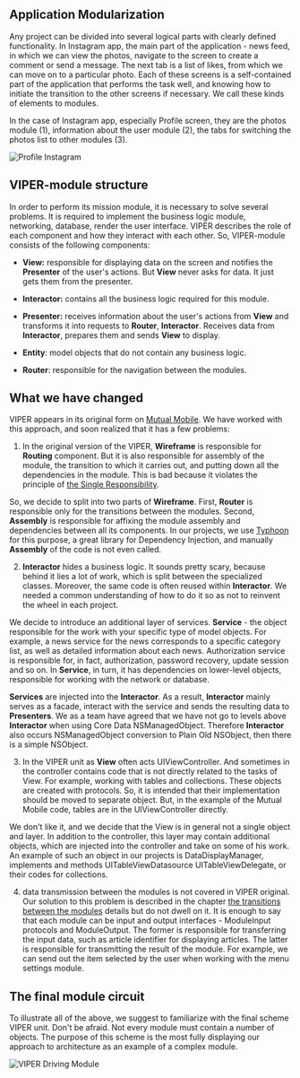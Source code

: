 ## Application Modularization

Any project can be divided into several logical parts with clearly defined functionality. In Instagram app, the main part of the application - news feed, in which we can view the photos, navigate to the screen to create a comment or send a message. The next tab is a list of likes, from which we can move on to a particular photo. Each of these screens is a self-contained part of the application that performs the task well, and knowing how to initiate the transition to the other screens if necessary. We call these kinds of elements to modules.

In the case of Instagram app, especially Profile screen, they are the photos module (1), information about the user module (2), the tabs for switching the photos list to other modules (3).

![Profile Instagram](https://raw.githubusercontent.com/rambler-ios/The-Book-of-VIPER/master/Resources/instagram_example.png)

## VIPER-module structure

In order to perform its mission module, it is necessary to solve several problems. It is required to implement the business logic module, networking, database, render the user interface. VIPER describes the role of each component and how they interact with each other. So, VIPER-module consists of the following components:

- **View:** responsible for displaying data on the screen and notifies the **Presenter** of the user's actions. But **View** never asks for data. It just gets them from the presenter.

- **Interactor:** contains all the business logic required for this module.

- **Presenter:** receives information about the user's actions from **View** and transforms it into requests to **Router**, **Interactor**. Receives data from **Interactor**, prepares them and sends **View** to display.

- **Entity**: model objects that do not contain any business logic.

- **Router**: responsible for the navigation between the modules.

## What we have changed

VIPER appears in its original form on [Mutual Mobile](https://www.objc.io/issues/13-architecture/viper/). We have worked with this approach, and soon realized that it has a few problems:

1) In the original version of the VIPER, **Wireframe** is responsible for **Routing** component. But it is also responsible for assembly of the module, the transition to which it carries out, and putting down all the dependencies in the module. This is bad because it violates the principle of [the Single Responsibility](https://en.wikipedia.org/wiki/Single_responsibility_principle).

So, we decide to split into two parts of **Wireframe**. First, **Router** is responsible only for the transitions between the modules. Second, **Assembly** is responsible for affixing the module assembly and dependencies between all its components. In our projects, we use [Typhoon](https://github.com/appsquickly/Typhoon) for this purpose, a great library for Dependency Injection, and manually **Assembly** of the code is not even called.

2) **Interactor** hides a business logic. It sounds pretty scary, because behind it lies a lot of work, which is split between the specialized classes. Moreover, the same code is often reused within **Interactor**. We needed a common understanding of how to do it so as not to reinvent the wheel in each project.

We decide to introduce an additional layer of services. **Service** - the object responsible for the work with your specific type of model objects. For example, a news service for the news corresponds to a specific category list, as well as detailed information about each news. Authorization service is responsible for, in fact, authorization, password recovery, update session and so on. In **Service**, in turn, it has dependencies on lower-level objects, responsible for working with the network or database.

**Services** are injected into the **Interactor**. As a result, **Interactor** mainly serves as a facade, interact with the service and sends the resulting data to **Presenters**. We as a team have agreed that we have not go to levels above **Interactor** when using Core Data NSManagedObject. Therefore **Interactor** also occurs NSManagedObject conversion to Plain Old NSObject, then there is a simple NSObject.

3) In the VIPER unit as **View** often acts UIViewController. And sometimes in the controller contains code that is not directly related to the tasks of View. For example, working with tables and collections. These objects are created with protocols. So, it is intended that their implementation should be moved to separate object. But, in the example of the Mutual Mobile code, tables are in the UIViewController directly.

We don't like it, and we decide that the View is in general not a single object and layer. In addition to the controller, this layer may contain additional objects, which are injected into the controller and take on some of his work. An example of such an object in our projects is DataDisplayManager, implements and methods UITableViewDatasource UITableViewDelegate, or their codes for collections.

4) data transmission between the modules is not covered in VIPER original. Our solution to this problem is described in the chapter [the transitions between the modules](ModuleTransitions.md) details but do not dwell on it. It is enough to say that each module can be input and output interfaces - ModuleInput protocols and ModuleOutput. The former is responsible for transferring the input data, such as article identifier for displaying articles. The latter is responsible for transmitting the result of the module. For example, we can send out the item selected by the user when working with the menu settings module.

## The final module circuit

To illustrate all of the above, we suggest to familiarize with the final scheme VIPER unit. Don't be afraid. Not every module must contain a number of objects. The purpose of this scheme is the most fully displaying our approach to architecture as an example of a complex module.

![VIPER Driving Module](https://raw.githubusercontent.com/rambler-ios/The-Book-of-VIPER/master/Resources/module_structure.png)
